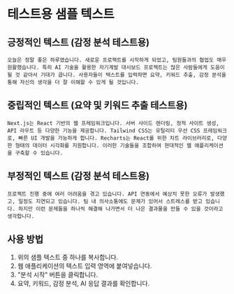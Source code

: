 # 테스트용 샘플 텍스트

## 긍정적인 텍스트 (감정 분석 테스트용)
```
오늘은 정말 좋은 하루였습니다. 새로운 프로젝트를 시작하게 되었고, 팀원들과의 협업도 매우 원활했습니다. 특히 AI 기술을 활용한 자기계발 대시보드 프로젝트는 많은 사람들에게 도움이 될 것 같아서 기대가 큽니다. 사용자들이 텍스트를 입력하면 요약, 키워드 추출, 감정 분석을 통해 자신의 생각을 더 잘 이해할 수 있게 될 것입니다.
```

## 중립적인 텍스트 (요약 및 키워드 추출 테스트용)
```
Next.js는 React 기반의 웹 프레임워크입니다. 서버 사이드 렌더링, 정적 사이트 생성, API 라우트 등 다양한 기능을 제공합니다. Tailwind CSS는 유틸리티 우선 CSS 프레임워크로, 빠른 UI 개발을 가능하게 합니다. Recharts는 React를 위한 차트 라이브러리로, 다양한 형태의 데이터 시각화를 지원합니다. 이러한 기술들을 조합하여 현대적인 웹 애플리케이션을 구축할 수 있습니다.
```

## 부정적인 텍스트 (감정 분석 테스트용)
```
프로젝트 진행 중에 여러 어려움을 겪고 있습니다. API 연동에서 예상치 못한 오류가 발생했고, 일정도 지연되고 있습니다. 팀 내 의사소통에도 문제가 있어서 스트레스를 받고 있습니다. 하지만 이런 문제들을 하나씩 해결해 나가면서 더 나은 결과물을 만들 수 있을 것이라고 생각합니다.
```

## 사용 방법
1. 위의 샘플 텍스트 중 하나를 복사합니다.
2. 웹 애플리케이션의 텍스트 입력 영역에 붙여넣습니다.
3. "분석 시작" 버튼을 클릭합니다.
4. 요약, 키워드, 감정 분석, AI 응답 결과를 확인합니다.
